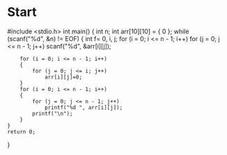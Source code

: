 # Start
#include <stdio.h>
int main()
{
	int n;
	int arr[10][10] = { 0 };
	while (scanf("%d", &n) != EOF)
	{
		int f= 0, i, j;
		for (i = 0; i <= n - 1; i++)
			for (j = 0; j <= n - 1; j++)
				scanf("%d", &arr[i][j]);

		for (i = 0; i <= n - 1; i++)
		{
			for (j = 0; j <= i; j++)
				arr[i][j]=0;
		}
		for (i = 0; i <= n - 1; i++)
		{
			for (j = 0; j <= n - 1; j++)
				printf("%d ", arr[i][j]);
			printf("\n");
		}
	}
	return 0;
}
